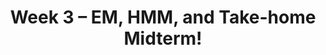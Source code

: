 ---
    title: Week 3 – EM, HMM, and Take-home Midterm!
    weekNumber: 3
    days:
      - date: 2023-7-17
        events:
          "**LEC 8**{: .label .label-lecture } [MLE, Naive Bayes, Markov Models, and Noisy-OR](https://canvas.ucsd.edu/courses/47968/files/folder/Lecture%20Slides?preview=10146940)":
            "[🎥](https://podcast.ucsd.edu/watch/s123/cse150a_a00/8)"
          "**MT**{: .label .label-exam } [**Take-home Midterm Release! (Due: July 25th at 12:00 pm)**](https://canvas.ucsd.edu/courses/47968/assignments/659967)":
      - date: 2023-7-18
        events:
          "**LEC 9**{: .label .label-lecture } [Expectation Maximization](https://canvas.ucsd.edu/courses/47968/files/folder/Lecture%20Slides?preview=10150312)":
            "[🎥](https://podcast.ucsd.edu/watch/s123/cse150a_a00/9)" 
          "**QUIZ 3**{: .label .label-disc } **Quiz 3**":
      - date: 2023-7-19
        events:
          "**NO LEC**{: .label .label-anno } **Optional Midterm Q&A**":
            # "[🎥]()"  

      - date: 2023-7-20
        events:
          "**LEC 10**{: .label .label-lecture } [More EM and Noisy-OR](https://canvas.ucsd.edu/courses/47968/files/folder/Lecture%20Slides?preview=10156426)":
            "[🎥](https://podcast.ucsd.edu/watch/s123/cse150a_a00/11)" 
          "**DISC 5**{: .label .label-disc } Discussion 5":
          "**Refl 3**{: .label .label-reflect } [Reflection 3 due](https://canvas.ucsd.edu/courses/47968/assignments/659980)":

      - date: 2023-7-21
        events:
          "**HW 3**{: .label .label-hw } [HW 3 due](https://canvas.ucsd.edu/courses/47968/assignments/661988)":
              
---